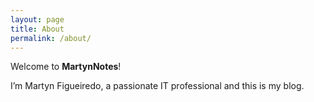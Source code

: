 ```yaml
---
layout: page
title: About
permalink: /about/
---
```


Welcome to **MartynNotes**!

I’m Martyn Figueiredo, a passionate IT professional and this is my blog.
